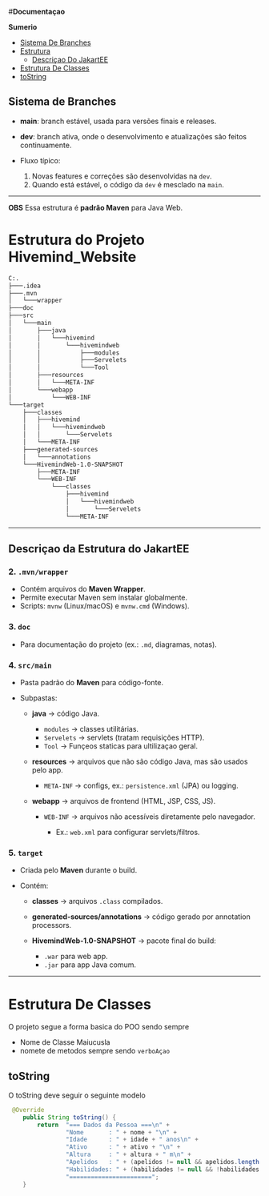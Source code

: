 #**Documentaçao**


**Sumerio**
- [Sistema De Branches](#sistema-de-branches)
- [Estrutura](#estrutura-do-projeto-hivemind_website)
    - [Descriçao Do JakartEE](#descriçao-da-estrutura-do-jakartee)
- [Estrutura De Classes](#estrutura-de-classes)
- [toString](#tostring)

## Sistema de Branches

* **main**: branch estável, usada para versões finais e releases.
* **dev**: branch ativa, onde o desenvolvimento e atualizações são feitos continuamente.
* Fluxo típico:

  1. Novas features e correções são desenvolvidas na `dev`.
  2. Quando está estável, o código da `dev` é mesclado na `main`.

---

**OBS** Essa estrutura é **padrão Maven** para Java Web. 

# Estrutura do Projeto Hivemind\_Website

```bash
C:.
├───.idea
├───.mvn
│   └───wrapper
├───doc
├───src
│   └───main
│       ├───java
│       │   └───hivemind
│       │       └───hivemindweb
│       │           ├───modules
│       │           ├───Servelets
│       │           └───Tool
│       ├───resources
│       │   └───META-INF
│       └───webapp
│           └───WEB-INF
└───target
    ├───classes
    │   ├───hivemind
    │   │   └───hivemindweb
    │   │       └───Servelets
    │   └───META-INF
    ├───generated-sources
    │   └───annotations
    └───HivemindWeb-1.0-SNAPSHOT
        ├───META-INF
        └───WEB-INF
            └───classes
                ├───hivemind
                │   └───hivemindweb
                │       └───Servelets
                └───META-INF
```

---

## Descriçao da Estrutura do JakartEE

### 2. `.mvn/wrapper`

* Contém arquivos do **Maven Wrapper**.
* Permite executar Maven sem instalar globalmente.
* Scripts: `mvnw` (Linux/macOS) e `mvnw.cmd` (Windows).

### 3. `doc`

* Para documentação do projeto (ex.: `.md`, diagramas, notas).

### 4. `src/main`

* Pasta padrão do **Maven** para código-fonte.
* Subpastas:

  * **java** → código Java.

    * `modules` → classes utilitárias.
    * `Servelets` → servlets (tratam requisições HTTP).
    * `Tool` → Funçeos staticas para ultilizaçao geral.
  * **resources** → arquivos que não são código Java, mas são usados pelo app.

    * `META-INF` → configs, ex.: `persistence.xml` (JPA) ou logging.
  * **webapp** → arquivos de frontend (HTML, JSP, CSS, JS).

    * `WEB-INF` → arquivos não acessíveis diretamente pelo navegador.

      * Ex.: `web.xml` para configurar servlets/filtros.

### 5. `target`

* Criada pelo **Maven** durante o build.
* Contém:

  * **classes** → arquivos `.class` compilados.
  * **generated-sources/annotations** → código gerado por annotation processors.
  * **HivemindWeb-1.0-SNAPSHOT** → pacote final do build:

    * `.war` para web app.
    * `.jar` para app Java comum.

---

# Estrutura De Classes
O projeto segue a forma basica do POO sendo sempre

- Nome de Classe Maiucusla 
- nomete de metodos sempre sendo `verboAçao`

## toString
O toString deve seguir o seguinte modelo 

```java
 @Override
    public String toString() {
        return  "=== Dados da Pessoa ===\n" +
                "Nome       : " + nome + "\n" +
                "Idade      : " + idade + " anos\n" +
                "Ativo      : " + ativo + "\n" +
                "Altura     : " + altura + " m\n" +
                "Apelidos   : " + (apelidos != null && apelidos.length > 0 ? Arrays.toString(apelidos) : "Nenhum") + "\n" +
                "Habilidades: " + (habilidades != null && !habilidades.isEmpty() ? String.join(", ", habilidades) : "Nenhuma") + "\n" +
                "=======================";
    }
```


